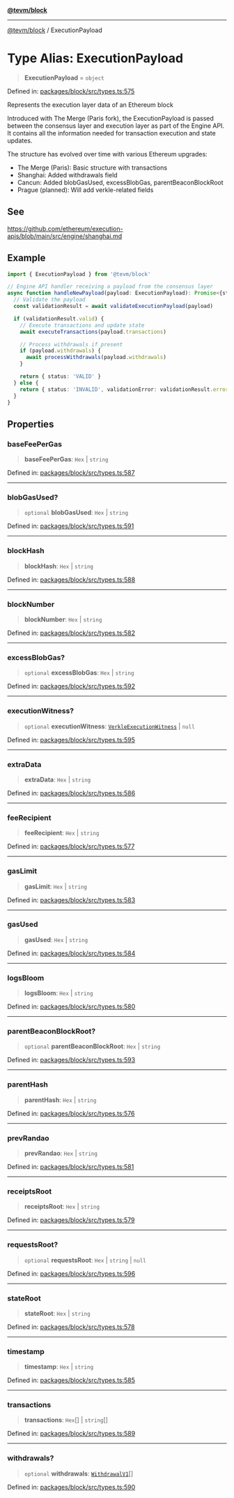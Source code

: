[**@tevm/block**](../README.md)

***

[@tevm/block](../globals.md) / ExecutionPayload

# Type Alias: ExecutionPayload

> **ExecutionPayload** = `object`

Defined in: [packages/block/src/types.ts:575](https://github.com/evmts/tevm-monorepo/blob/main/packages/block/src/types.ts#L575)

Represents the execution layer data of an Ethereum block

Introduced with The Merge (Paris fork), the ExecutionPayload is passed between
the consensus layer and execution layer as part of the Engine API. It contains
all the information needed for transaction execution and state updates.

The structure has evolved over time with various Ethereum upgrades:
- The Merge (Paris): Basic structure with transactions
- Shanghai: Added withdrawals field
- Cancun: Added blobGasUsed, excessBlobGas, parentBeaconBlockRoot
- Prague (planned): Will add verkle-related fields

## See

https://github.com/ethereum/execution-apis/blob/main/src/engine/shanghai.md

## Example

```typescript
import { ExecutionPayload } from '@tevm/block'

// Engine API handler receiving a payload from the consensus layer
async function handleNewPayload(payload: ExecutionPayload): Promise<{status: string}> {
  // Validate the payload
  const validationResult = await validateExecutionPayload(payload)

  if (validationResult.valid) {
    // Execute transactions and update state
    await executeTransactions(payload.transactions)

    // Process withdrawals if present
    if (payload.withdrawals) {
      await processWithdrawals(payload.withdrawals)
    }

    return { status: 'VALID' }
  } else {
    return { status: 'INVALID', validationError: validationResult.error }
  }
}
```

## Properties

### baseFeePerGas

> **baseFeePerGas**: `Hex` \| `string`

Defined in: [packages/block/src/types.ts:587](https://github.com/evmts/tevm-monorepo/blob/main/packages/block/src/types.ts#L587)

***

### blobGasUsed?

> `optional` **blobGasUsed**: `Hex` \| `string`

Defined in: [packages/block/src/types.ts:591](https://github.com/evmts/tevm-monorepo/blob/main/packages/block/src/types.ts#L591)

***

### blockHash

> **blockHash**: `Hex` \| `string`

Defined in: [packages/block/src/types.ts:588](https://github.com/evmts/tevm-monorepo/blob/main/packages/block/src/types.ts#L588)

***

### blockNumber

> **blockNumber**: `Hex` \| `string`

Defined in: [packages/block/src/types.ts:582](https://github.com/evmts/tevm-monorepo/blob/main/packages/block/src/types.ts#L582)

***

### excessBlobGas?

> `optional` **excessBlobGas**: `Hex` \| `string`

Defined in: [packages/block/src/types.ts:592](https://github.com/evmts/tevm-monorepo/blob/main/packages/block/src/types.ts#L592)

***

### executionWitness?

> `optional` **executionWitness**: [`VerkleExecutionWitness`](../interfaces/VerkleExecutionWitness.md) \| `null`

Defined in: [packages/block/src/types.ts:595](https://github.com/evmts/tevm-monorepo/blob/main/packages/block/src/types.ts#L595)

***

### extraData

> **extraData**: `Hex` \| `string`

Defined in: [packages/block/src/types.ts:586](https://github.com/evmts/tevm-monorepo/blob/main/packages/block/src/types.ts#L586)

***

### feeRecipient

> **feeRecipient**: `Hex` \| `string`

Defined in: [packages/block/src/types.ts:577](https://github.com/evmts/tevm-monorepo/blob/main/packages/block/src/types.ts#L577)

***

### gasLimit

> **gasLimit**: `Hex` \| `string`

Defined in: [packages/block/src/types.ts:583](https://github.com/evmts/tevm-monorepo/blob/main/packages/block/src/types.ts#L583)

***

### gasUsed

> **gasUsed**: `Hex` \| `string`

Defined in: [packages/block/src/types.ts:584](https://github.com/evmts/tevm-monorepo/blob/main/packages/block/src/types.ts#L584)

***

### logsBloom

> **logsBloom**: `Hex` \| `string`

Defined in: [packages/block/src/types.ts:580](https://github.com/evmts/tevm-monorepo/blob/main/packages/block/src/types.ts#L580)

***

### parentBeaconBlockRoot?

> `optional` **parentBeaconBlockRoot**: `Hex` \| `string`

Defined in: [packages/block/src/types.ts:593](https://github.com/evmts/tevm-monorepo/blob/main/packages/block/src/types.ts#L593)

***

### parentHash

> **parentHash**: `Hex` \| `string`

Defined in: [packages/block/src/types.ts:576](https://github.com/evmts/tevm-monorepo/blob/main/packages/block/src/types.ts#L576)

***

### prevRandao

> **prevRandao**: `Hex` \| `string`

Defined in: [packages/block/src/types.ts:581](https://github.com/evmts/tevm-monorepo/blob/main/packages/block/src/types.ts#L581)

***

### receiptsRoot

> **receiptsRoot**: `Hex` \| `string`

Defined in: [packages/block/src/types.ts:579](https://github.com/evmts/tevm-monorepo/blob/main/packages/block/src/types.ts#L579)

***

### requestsRoot?

> `optional` **requestsRoot**: `Hex` \| `string` \| `null`

Defined in: [packages/block/src/types.ts:596](https://github.com/evmts/tevm-monorepo/blob/main/packages/block/src/types.ts#L596)

***

### stateRoot

> **stateRoot**: `Hex` \| `string`

Defined in: [packages/block/src/types.ts:578](https://github.com/evmts/tevm-monorepo/blob/main/packages/block/src/types.ts#L578)

***

### timestamp

> **timestamp**: `Hex` \| `string`

Defined in: [packages/block/src/types.ts:585](https://github.com/evmts/tevm-monorepo/blob/main/packages/block/src/types.ts#L585)

***

### transactions

> **transactions**: `Hex`[] \| `string`[]

Defined in: [packages/block/src/types.ts:589](https://github.com/evmts/tevm-monorepo/blob/main/packages/block/src/types.ts#L589)

***

### withdrawals?

> `optional` **withdrawals**: [`WithdrawalV1`](WithdrawalV1.md)[]

Defined in: [packages/block/src/types.ts:590](https://github.com/evmts/tevm-monorepo/blob/main/packages/block/src/types.ts#L590)
